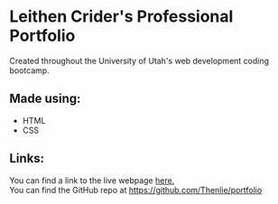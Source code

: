 # Leithen Crider's Professional Portfolio

<p>Created throughout the University of Utah's web development coding bootcamp.</p>

## Made using:

* HTML
* CSS

## Links:

You can find a link to the live webpage [here.](https://thenlie.github.io/portfolio/) <br>
You can find the GitHub repo at https://github.com/Thenlie/portfolio</p>